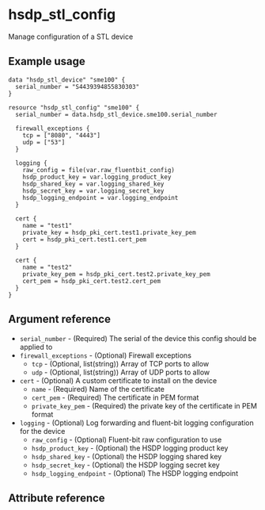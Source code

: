 # hsdp_stl_config
Manage configuration of a STL device

## Example usage
```hcl
data "hsdp_stl_device" "sme100" {
  serial_number = "S4439394855830303"
}

resource "hsdp_stl_config" "sme100" {
  serial_number = data.hsdp_stl_device.sme100.serial_number
  
  firewall_exceptions {
    tcp = ["8080", "4443"]
    udp = ["53"]
  }

  logging {
    raw_config = file(var.raw_fluentbit_config)
    hsdp_product_key = var.logging_product_key
    hsdp_shared_key = var.logging_shared_key
    hsdp_secret_key = var.logging_secret_key
    hsdp_logging_endpoint = var.logging_endpoint
  }

  cert {
    name = "test1"
    private_key = hsdp_pki_cert.test1.private_key_pem
    cert = hsdp_pki_cert.test1.cert_pem
  }
  
  cert {
    name = "test2"
    private_key_pem = hsdp_pki_cert.test2.private_key_pem
    cert_pem = hsdp_pki_cert.test2.cert_pem
  }
}
```


## Argument reference
* `serial_number` - (Required) The serial of the device this config should be applied to
* `firewall_exceptions` - (Optional) Firewall exceptions
  * `tcp` - (Optional, list(string)) Array of TCP ports to allow
  * `udp` - (Optional, list(string)) Array of UDP ports to allow
* `cert` - (Optional) A custom certificate to install on the device
  * `name` - (Required) Name of the certificate
  * `cert_pem`  - (Required) The certificate in PEM format
  * `private_key_pem` - (Required) the private key of the certificate in PEM format  
* `logging` - (Optional) Log forwarding and fluent-bit logging configuration for the device
  * `raw_config` - (Optional) Fluent-bit raw configuration to use
  * `hsdp_product_key` - (Optional) the HSDP logging product key
  * `hsdp_shared_key` - (Optional) the HSDP logging shared key
  * `hsdp_secret_key` - (Optional) the HSDP logging secret key
  * `hsdp_logging_endpoint` - (Optional) The HSDP logging endpoint

## Attribute reference